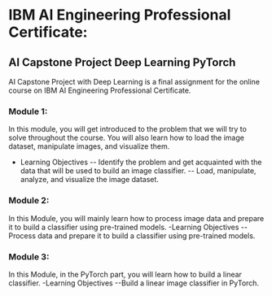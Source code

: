 # IBM AI Engineering Professional Certificate:
## AI Capstone Project Deep Learning PyTorch
AI Capstone Project with Deep Learning is a final assignment for the online course on IBM AI Engineering Professional Certificate. 

### Module 1: 
In this module, you will get introduced to the problem that we will try to solve throughout the course. You will also learn how to load the image dataset, manipulate images, and visualize them.
- Learning Objectives
-- Identify the problem and get acquainted with the data that will be used to build an image classifier.
-- Load, manipulate, analyze, and visualize the image dataset.
### Module 2:
In this Module, you will mainly learn how to process image data and prepare it to build a classifier using pre-trained models. 
-Learning Objectives
--Process data and prepare it to build a classifier using pre-trained models.
### Module 3: 
In this Module, in the PyTorch part, you will learn how to build a linear classifier. 
-Learning Objectives
--Build a linear image classifier in PyTorch.
